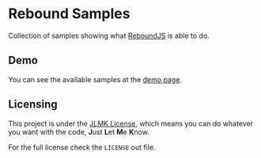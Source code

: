 # Rebound Samples

Collection of samples showing what [ReboundJS](https://github.com/facebook/rebound-js) is able to do.

## Demo

You can see the available samples at the [demo page](http://igor9silva.github.io/rebounce-samples/).

## Licensing

This project is under the [JLMK License](https://github.com/igor9silva/JLMK-License), which means you can do whatever you want with the code, **J**ust **L**et **M**e **K**now.

For the full license check the `LICENSE` out file.